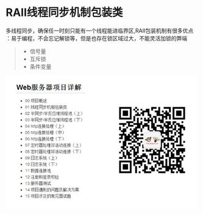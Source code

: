 
RAII线程同步机制包装类
===============
多线程同步，确保任一时刻只能有一个线程能进临界区,RAII包装机制有很多优点
：易于编程，不会忘记解锁等，但是也存在锁区域过大，不能灵活加锁的弊端
> * 信号量
> * 互斥锁
> * 条件变量

<div align=center><img src="https://github.com/twomonkeyclub/TinyWebServer/blob/master/root/test1.jpg" height="350"/> </div>




